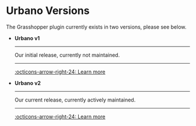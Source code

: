 <style>
    /* Application header should be static for the landing page */
    .md-header {
      position: initial;
    }
    /* Hide navigation */
    @media screen and (min-width: 76.25em) {
      .md-sidebar--primary {
        display: none;
      }
    }
      .md-content__button {
    display: none;
  }
</style>



# Urbano Versions

The Grasshopper plugin currently exists in two versions, please see below.

<div class="grid cards" markdown>

- __Urbano v1__

    ---

    Our initial release, currently not maintained.

    ---

    [:octicons-arrow-right-24: Learn more](https://docs.urbano.io/urbano-1/)

- __Urbano v2__

    ---

    Our current release, currently actively maintained.

    ---

    [:octicons-arrow-right-24: Learn more](https://docs.urbano.io/urbano-2/)


</div>

